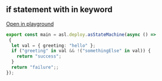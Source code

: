 
## if statement with in keyword
[Open in playground](https://asl-editor-spike-ts-stedi.vercel.app/?aW1wb3J0ICogYXMgYXNsIGZyb20gIkB0czJhc2wvYXNsLWxpYiIKCmV4cG9ydCBjb25zdCBtYWluID0gYXNsLmRlcGxveS5hc1N0YXRlTWFjaGluZShhc3luYyAoKSA9PiAKIHsKICBsZXQgdmFsID0geyBncmVldGluZzogImhlbGxvIiB9OwogIGlmICgiZ3JlZXRpbmciIGluIHZhbCAmJiAhKCJzb21ldGhpbmdFbHNlIiBpbiB2YWwpKSB7CiAgICByZXR1cm4gInN1Y2Nlc3MiOwogIH0KICByZXR1cm4gImZhaWx1cmUiOzsKfSk7Cgo=)

``` typescript
export const main = asl.deploy.asStateMachine(async () => 
 {
  let val = { greeting: "hello" };
  if ("greeting" in val && !("somethingElse" in val)) {
    return "success";
  }
  return "failure";;
});


```


